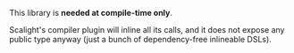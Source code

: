 This library is **needed at compile-time only**.

Scalight's compiler plugin will inline all its calls, and it does not expose any public type anyway (just a bunch of dependency-free inlineable DSLs).
